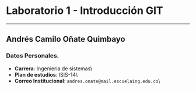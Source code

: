 # Laboratorio 1 - Introducción GIT
---
## Andrés Camilo Oñate Quimbayo

### Datos Personales.
 - **Carrera**: Ingenieria de sistemas\
 - **Plan de estudios**: ISIS-14\
 - **Correo Institucional**: `andres.onate@mail.escuelaing.edu.co`\
 
 
